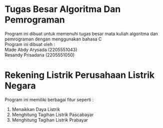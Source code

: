 # Tugas Besar Algoritma Dan Pemrograman
Program ini dibuat untuk memenuhi tugas besar mata kuliah algoritma dan pemrograman dengan menggunakan bahasa C \
Program ini dibuat oleh : \
Made Abdy Arysada (2205551043) \
Resandy Prisadana (2205551050) 
# Rekening Listrik Perusahaan Listrik Negara
Program ini memiliki berbagai fitur seperti : 
1. Menaikkan Daya Listrik 
2. Menghitung Tagihan Listrik Pascabayar 
3. Menghitung Tagihan Listrik Prabayar 
